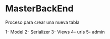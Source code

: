# MasterBackEnd

Proceso para crear una nueva tabla

1- Model
2- Serializer
3- Views
4- urls
5- admin



